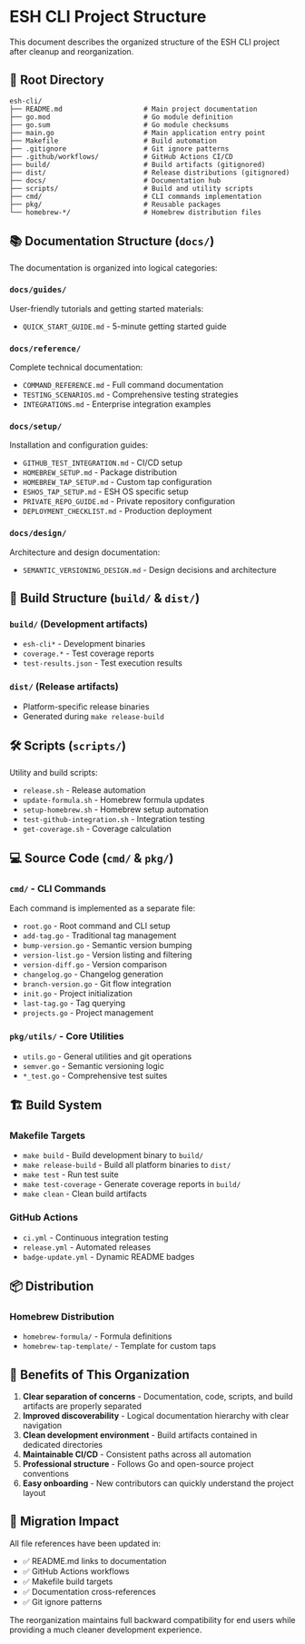 # ESH CLI Project Structure

This document describes the organized structure of the ESH CLI project after cleanup and reorganization.

## 📁 Root Directory

```
esh-cli/
├── README.md                    # Main project documentation
├── go.mod                       # Go module definition
├── go.sum                       # Go module checksums
├── main.go                      # Main application entry point
├── Makefile                     # Build automation
├── .gitignore                   # Git ignore patterns
├── .github/workflows/           # GitHub Actions CI/CD
├── build/                       # Build artifacts (gitignored)
├── dist/                        # Release distributions (gitignored)
├── docs/                        # Documentation hub
├── scripts/                     # Build and utility scripts
├── cmd/                         # CLI commands implementation
├── pkg/                         # Reusable packages
└── homebrew-*/                  # Homebrew distribution files
```

## 📚 Documentation Structure (`docs/`)

The documentation is organized into logical categories:

### `docs/guides/`
User-friendly tutorials and getting started materials:
- `QUICK_START_GUIDE.md` - 5-minute getting started guide

### `docs/reference/`
Complete technical documentation:
- `COMMAND_REFERENCE.md` - Full command documentation
- `TESTING_SCENARIOS.md` - Comprehensive testing strategies
- `INTEGRATIONS.md` - Enterprise integration examples

### `docs/setup/`
Installation and configuration guides:
- `GITHUB_TEST_INTEGRATION.md` - CI/CD setup
- `HOMEBREW_SETUP.md` - Package distribution
- `HOMEBREW_TAP_SETUP.md` - Custom tap configuration
- `ESHOS_TAP_SETUP.md` - ESH OS specific setup
- `PRIVATE_REPO_GUIDE.md` - Private repository configuration
- `DEPLOYMENT_CHECKLIST.md` - Production deployment

### `docs/design/`
Architecture and design documentation:
- `SEMANTIC_VERSIONING_DESIGN.md` - Design decisions and architecture

## 🔧 Build Structure (`build/` & `dist/`)

### `build/` (Development artifacts)
- `esh-cli*` - Development binaries
- `coverage.*` - Test coverage reports
- `test-results.json` - Test execution results

### `dist/` (Release artifacts)
- Platform-specific release binaries
- Generated during `make release-build`

## 🛠 Scripts (`scripts/`)

Utility and build scripts:
- `release.sh` - Release automation
- `update-formula.sh` - Homebrew formula updates
- `setup-homebrew.sh` - Homebrew setup automation
- `test-github-integration.sh` - Integration testing
- `get-coverage.sh` - Coverage calculation

## 💻 Source Code (`cmd/` & `pkg/`)

### `cmd/` - CLI Commands
Each command is implemented as a separate file:
- `root.go` - Root command and CLI setup
- `add-tag.go` - Traditional tag management
- `bump-version.go` - Semantic version bumping
- `version-list.go` - Version listing and filtering
- `version-diff.go` - Version comparison
- `changelog.go` - Changelog generation
- `branch-version.go` - Git flow integration
- `init.go` - Project initialization
- `last-tag.go` - Tag querying
- `projects.go` - Project management

### `pkg/utils/` - Core Utilities
- `utils.go` - General utilities and git operations
- `semver.go` - Semantic versioning logic
- `*_test.go` - Comprehensive test suites

## 🏗 Build System

### Makefile Targets
- `make build` - Build development binary to `build/`
- `make release-build` - Build all platform binaries to `dist/`
- `make test` - Run test suite
- `make test-coverage` - Generate coverage reports in `build/`
- `make clean` - Clean build artifacts

### GitHub Actions
- `ci.yml` - Continuous integration testing
- `release.yml` - Automated releases
- `badge-update.yml` - Dynamic README badges

## 📦 Distribution

### Homebrew Distribution
- `homebrew-formula/` - Formula definitions
- `homebrew-tap-template/` - Template for custom taps

## 🎯 Benefits of This Organization

1. **Clear separation of concerns** - Documentation, code, scripts, and build artifacts are properly separated
2. **Improved discoverability** - Logical documentation hierarchy with clear navigation
3. **Clean development environment** - Build artifacts contained in dedicated directories
4. **Maintainable CI/CD** - Consistent paths across all automation
5. **Professional structure** - Follows Go and open-source project conventions
6. **Easy onboarding** - New contributors can quickly understand the project layout

## 🔄 Migration Impact

All file references have been updated in:
- ✅ README.md links to documentation
- ✅ GitHub Actions workflows
- ✅ Makefile build targets
- ✅ Documentation cross-references
- ✅ Git ignore patterns

The reorganization maintains full backward compatibility for end users while providing a much cleaner development experience.
